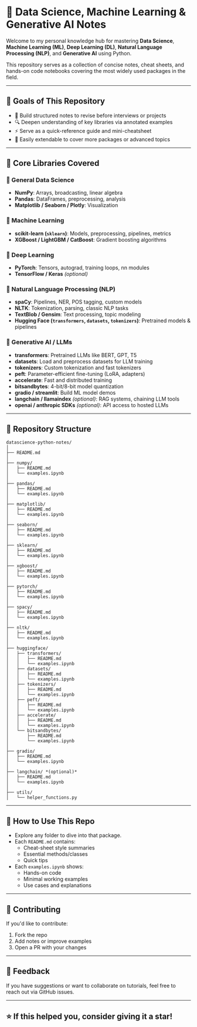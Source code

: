 # 🧠 Data Science, Machine Learning & Generative AI Notes

Welcome to my personal knowledge hub for mastering **Data Science**, **Machine Learning (ML)**, **Deep Learning (DL)**, **Natural Language Processing (NLP)**, and **Generative AI** using Python.

This repository serves as a collection of concise notes, cheat sheets, and hands-on code notebooks covering the most widely used packages in the field.

---

## 🚀 Goals of This Repository

- 📘 Build structured notes to revise before interviews or projects
- 🔍 Deepen understanding of key libraries via annotated examples
- ⚡ Serve as a quick-reference guide and mini-cheatsheet
- 🧩 Easily extendable to cover more packages or advanced topics

---

## 🧰 Core Libraries Covered

### 🔹 General Data Science
- **NumPy**: Arrays, broadcasting, linear algebra
- **Pandas**: DataFrames, preprocessing, analysis
- **Matplotlib / Seaborn / Plotly**: Visualization

### 🔹 Machine Learning
- **scikit-learn (`sklearn`)**: Models, preprocessing, pipelines, metrics
- **XGBoost / LightGBM / CatBoost**: Gradient boosting algorithms

### 🔹 Deep Learning
- **PyTorch**: Tensors, autograd, training loops, nn modules
- **TensorFlow / Keras** *(optional)*

### 🔹 Natural Language Processing (NLP)
- **spaCy**: Pipelines, NER, POS tagging, custom models
- **NLTK**: Tokenization, parsing, classic NLP tasks
- **TextBlob / Gensim**: Text processing, topic modeling
- **Hugging Face (`transformers`, `datasets`, `tokenizers`)**: Pretrained models & pipelines

### 🔹 Generative AI / LLMs
- **transformers**: Pretrained LLMs like BERT, GPT, T5
- **datasets**: Load and preprocess datasets for LLM training
- **tokenizers**: Custom tokenization and fast tokenizers
- **peft**: Parameter-efficient fine-tuning (LoRA, adapters)
- **accelerate**: Fast and distributed training
- **bitsandbytes**: 4-bit/8-bit model quantization
- **gradio / streamlit**: Build ML model demos
- **langchain / llamaindex** *(optional)*: RAG systems, chaining LLM tools
- **openai / anthropic SDKs** *(optional)*: API access to hosted LLMs

---

## 📁 Repository Structure

```plaintext
datascience-python-notes/
│
├── README.md
│
├── numpy/
│   ├── README.md
│   └── examples.ipynb
│
├── pandas/
│   ├── README.md
│   └── examples.ipynb
│
├── matplotlib/
│   ├── README.md
│   └── examples.ipynb
│
├── seaborn/
│   ├── README.md
│   └── examples.ipynb
│
├── sklearn/
│   ├── README.md
│   └── examples.ipynb
│
├── xgboost/
│   ├── README.md
│   └── examples.ipynb
│
├── pytorch/
│   ├── README.md
│   └── examples.ipynb
│
├── spacy/
│   ├── README.md
│   └── examples.ipynb
│
├── nltk/
│   ├── README.md
│   └── examples.ipynb
│
├── huggingface/
│   ├── transformers/
│   │   ├── README.md
│   │   └── examples.ipynb
│   ├── datasets/
│   │   ├── README.md
│   │   └── examples.ipynb
│   ├── tokenizers/
│   │   ├── README.md
│   │   └── examples.ipynb
│   ├── peft/
│   │   ├── README.md
│   │   └── examples.ipynb
│   ├── accelerate/
│   │   ├── README.md
│   │   └── examples.ipynb
│   └── bitsandbytes/
│       ├── README.md
│       └── examples.ipynb
│
├── gradio/
│   ├── README.md
│   └── examples.ipynb
│
├── langchain/ *(optional)*
│   ├── README.md
│   └── examples.ipynb
│
├── utils/
│   └── helper_functions.py
```
---

## 🧪 How to Use This Repo

- Explore any folder to dive into that package.
- Each `README.md` contains:
  - Cheat-sheet style summaries
  - Essential methods/classes
  - Quick tips
- Each `examples.ipynb` shows:
  - Hands-on code
  - Minimal working examples
  - Use cases and explanations

---


## 🤝 Contributing

If you'd like to contribute:
1. Fork the repo
2. Add notes or improve examples
3. Open a PR with your changes

---

## 💬 Feedback

If you have suggestions or want to collaborate on tutorials, feel free to reach out via GitHub issues.

---

## ⭐ If this helped you, consider giving it a star!
